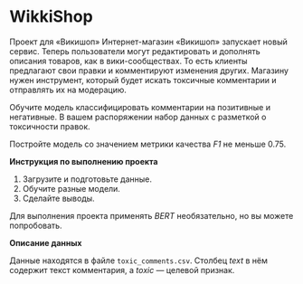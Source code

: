 # WikkiShop
Проект для «Викишоп»
Интернет-магазин «Викишоп» запускает новый сервис. Теперь пользователи могут редактировать и дополнять описания товаров, как в вики-сообществах. То есть клиенты предлагают свои правки и комментируют изменения других. Магазину нужен инструмент, который будет искать токсичные комментарии и отправлять их на модерацию. 

Обучите модель классифицировать комментарии на позитивные и негативные. В вашем распоряжении набор данных с разметкой о токсичности правок.

Постройте модель со значением метрики качества *F1* не меньше 0.75. 

**Инструкция по выполнению проекта**

1. Загрузите и подготовьте данные.
2. Обучите разные модели. 
3. Сделайте выводы.

Для выполнения проекта применять *BERT* необязательно, но вы можете попробовать.

**Описание данных**

Данные находятся в файле `toxic_comments.csv`. Столбец *text* в нём содержит текст комментария, а *toxic* — целевой признак.
